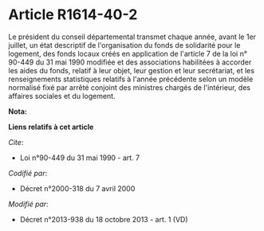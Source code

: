 # Article R1614-40-2

Le président du conseil départemental transmet chaque année, avant le 1er juillet, un état descriptif de l'organisation du
fonds de solidarité pour le logement, des fonds locaux créés en application de l'article 7 de la loi n° 90-449 du 31 mai 1990
modifiée et des associations habilitées à accorder les aides du fonds, relatif à leur objet, leur gestion et leur
secrétariat, et les renseignements statistiques relatifs à l'année précédente selon un modèle normalisé fixé par arrêté
conjoint des ministres chargés de l'intérieur, des affaires sociales et du logement.

**Nota:**



**Liens relatifs à cet article**

_Cite_:

  - Loi n°90-449 du 31 mai 1990 - art. 7

_Codifié par_:

  - Décret n°2000-318 du 7 avril 2000

_Modifié par_:

  - Décret n°2013-938 du 18 octobre 2013 - art. 1 (VD)
